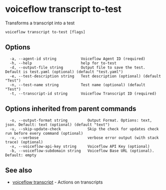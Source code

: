 # voiceflow transcript to-test

Transforms a transcript into a test

```
voiceflow transcript to-test [flags]
```

## Options

```
  -a, --agent-id string           Voiceflow Agent ID (required)
  -h, --help                      help for to-test
  -d, --output-file string        Output file to save the test. Default is test.yaml (optional) (default "test.yaml")
  -e, --test-description string   Test description (optional) (default "Test")
  -n, --test-name string          Test name (optional) (default "Test")
  -t, --transcript-id string      Voiceflow Transcript ID (required)
```

## Options inherited from parent commands

```
  -o, --output-format string         Output Format. Options: text, json. Default: text (optional) (default "text")
  -u, --skip-update-check            Skip the check for updates check run before every command (optional)
  -v, --verbose                      verbose error output (with stack trace) (optional)
  -x, --voiceflow-api-key string     Voiceflow API Key (optional)
  -b, --voiceflow-subdomain string   Voiceflow Base URL (optional). Default: empty
```

## See also

* [voiceflow transcript](/cmd/voiceflow_transcript/)	 - Actions on transcripts

